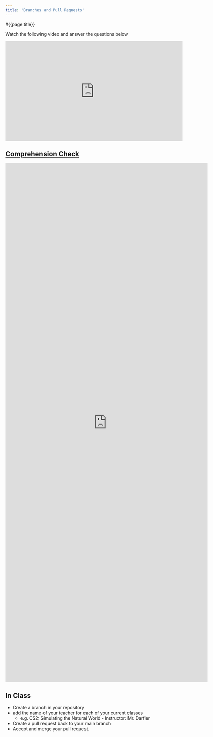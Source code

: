```yaml
---
title: 'Branches and Pull Requests'
---
```


#{{page.title}}

Watch the following video and answer the questions below
<iframe width="560" height="315" src="https://www.youtube.com/embed/oPpnCh7InLY" frameborder="0" allow="accelerometer; autoplay; encrypted-media; gyroscope; picture-in-picture" allowfullscreen></iframe>

## [Comprehension Check](https://docs.google.com/forms/d/e/1FAIpQLScY7av96WBprXm1Gi3PqhBt7tO2_EPj1PHKD5Jgc2APdx4MAQ/viewform?usp=sf_link)
<iframe src="https://docs.google.com/forms/d/e/1FAIpQLScY7av96WBprXm1Gi3PqhBt7tO2_EPj1PHKD5Jgc2APdx4MAQ/viewform?embedded=true" width="640" height="1642" frameborder="0" marginheight="0" marginwidth="0">Loading...</iframe>

## In Class
- Create a branch in your repository
- add the name of your teacher for each of your current classes
  - e.g. CS2: Simulating the Natural World - Instructor: Mr. Darfler
- Create a pull request back to your main branch
- Accept and merge your pull request.
